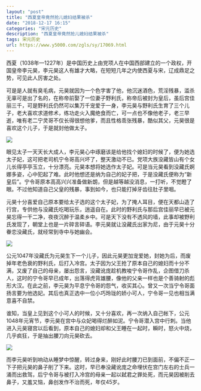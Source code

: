 ```yaml
---
layout: "post"
title: "西夏皇帝竟然抢儿媳妇结果被杀"
date: "2018-12-17 16:15"
categories: "宋元历史"
description: "西夏皇帝竟然抢儿媳妇结果被杀"
tags: 宋元历史
url: https://www.y5000.com/zgls/sy/17069.html
---
```






西夏（1038年—1227年）是中国历史上由党项人在中国西部建立的一个政权，开国皇帝李元昊，李元昊这人有雄才大略，在短短几年之内使西夏与宋，辽成鼎足之势，可见此人厉害之处。

可是是人就有臭毛病，元昊就因为一个色字害了他，他沉迷酒色，荒淫残暴，滥杀无辜可是出了名的，在称帝前娶了一位妻子野利氏，称帝后被封为皇后，虽后宫佳丽三千，可是野利氏仍然可以集万千宠爱于一身，李元昊与野利氏生育了三个儿子，老大喜欢求道修术，练功走火入魔绝食而亡，可一点也不像他老子，老三早逝，唯有老二宁灵哥不仅长得很想他爹，而且性格乖张残暴，酷似其父，元昊很是喜欢这个儿子，于是就封他做太子。

![](https://img.y5000.com/uploads/allimg/170315/11422aa1-0.jpg)

眼见太子一天天长大成人，李元昊心中琢磨该是给他找个媳妇的时候了，便为她选太子妃，这可把老司机宁令哥高兴坏了，整天激动不已。党项大族没藏皆山有个女儿长得亭亭玉立，十分漂亮。元昊本想将她选作太子妃。可是当元昊看到没藏氏婀娜多姿，心中犯起了难。此时他想还是纳为自己的妃子把，于是没藏氏便称为“新皇后”。宁令哥原本高高兴兴准备做新朗，但是越等越没消息，一打听，不觉瞪了眼。不过他知道自己父皇的残暴，事到如今，也只能打掉牙齿往肚子里咽。

元昊十分喜爱自己原本要给太子选的这个太子妃，为了掩人耳目，便在天都山造了行宫，专供他与没藏氏吃喝玩乐，逍遥自在。此时的野利氏与那后宫佳丽早已被元昊忘得一干二净，夜夜沉醉于温柔乡中。可是天下没有不透风的墙，此事却被野利氏发现了，朝堂上也是一片碎言碎语。李元昊就让没藏氏出家为尼，由于元昊十分眷恋没藏氏，就经常到寺中与她幽会。

![](https://img.y5000.com/uploads/allimg/170315/8-1F31511393WB.jpg)

公元1047年没藏氏为元昊生下一个儿子，因此元昊更加宠爱她，封她为后，而废掉年老色衰的野利氏，后打入冷宫。太子因为父王抢了原本自己的媳妇而十分不满，又废了自己的母亲，屡出怨言，没藏讹庞趁机教唆宁令哥作乱，企图借刀杀人，这时的宁令哥早已成年，出落得虎背雄腰，像他的父亲一样也是个善骑射的彪形大汉。在此之前，李元昊为平息宁令哥的怨气，收买其心。曾又一次当宁令哥面扬言要为他选妃。其后也真正选中一位小巧玲珑的娇小可人，宁令哥一见也相当满意喜不自禁。

谁知，当皇上见到这个小可人的时候，又十分喜欢，再一次纳入自己帐下，公元1048年元宵节，李元昊在宫中与众妃喝得烂醉如泥。宁令哥潜入宫中行刺。当他进入元昊寝宫以后看到，原本自己的媳妇却和父王睡在一起时，瞬时，怒火中烧，几乎疯狂，于是抽出腰刀向元昊砍去。

![](https://img.y5000.com/uploads/allimg/170315/1142292R9-1.jpg)

而李元昊听到响动从睡梦中惊醒，转过身来，刚好此时腰刀已到面前，不偏不正一下子把元昊的鼻子削了下来。这时，早已奉没藏讹庞之命埋伏在宫门左右的士兵一涌而出救驾，后宁令哥与被打入冷宫的母亲一起以弑君之罪处死，而元昊因被削去鼻子，又羞又恼，鼻创发作不治而死，年仅45岁。
